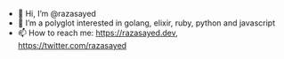 - 👋 Hi, I’m @razasayed
- 👀 I’m a polyglot interested in golang, elixir, ruby, python and javascript
- 📫 How to reach me: https://razasayed.dev, https://twitter.com/razasayed

<!---
razasayed/razasayed is a ✨ special ✨ repository because its `README.md` (this file) appears on your GitHub profile.
You can click the Preview link to take a look at your changes.
--->
